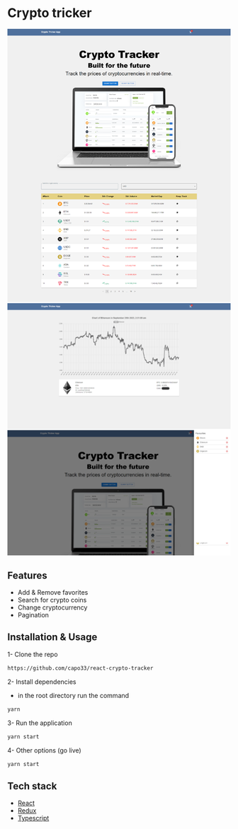 # Crypto tricker

![Alt text](./homePage.png "homepage")
![Alt text](./details.png "details")
![Alt text](./drawer.png "drawer")

## Features

- Add & Remove favorites
- Search for crypto coins
- Change cryptocurrency
- Pagination

## Installation & Usage

1- Clone the repo

```bash
https://github.com/capo33/react-crypto-tracker
```

2- Install dependencies

- in the root directory run the command

```bash
yarn
```

3- Run the application

```bash
yarn start
```

4- Other options (go live)

```bash
yarn start
```

## Tech stack

- [React]
- [Redux]
- [Typescript]

[React]: https://react.dev/
[Redux]: https://redux.js.org/tutorials/typescript-quick-start/
[Typescript]: https://www.typescriptlang.org/
